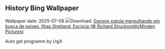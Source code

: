 ## History Bing Wallpaper
Wallpaper date: 2025-07-08
![](https://www.bing.com/th?id=OHR.ShetlandGannets_PT-BR6855447396_UHD.jpg&w=1000)Download: [Gansos-patola mergulhando em busca de peixes, Ilhas Shetland, Escócia (© Richard Shucksmith/Minden Pictures)](https://www.bing.com/th?id=OHR.ShetlandGannets_PT-BR6855447396_UHD.jpg)

Auto get programm by LtgX
